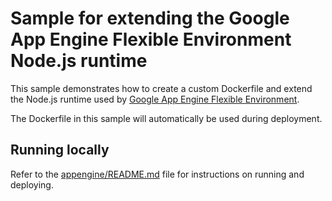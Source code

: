 # Sample for extending the Google App Engine Flexible Environment Node.js runtime

This sample demonstrates how to create a custom Dockerfile and extend the
Node.js runtime used by [Google App Engine Flexible Environment](https://cloud.google.com/appengine).

The Dockerfile in this sample will automatically be used during deployment.

## Running locally

Refer to the [appengine/README.md](../README.md) file for instructions on
running and deploying.
